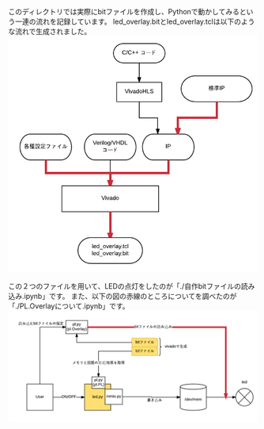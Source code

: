 このディレクトリでは実際にbitファイルを作成し、Pythonで動かしてみるという一連の流れを記録しています。
led_overlay.bitとled_overlay.tclは以下のような流れで生成されました。  
 ![](./led_overlay2.png)
 
 この２つのファイルを用いて、LEDの点灯をしたのが「./自作bitファイルの読み込み.ipynb」です。
 また、以下の図の赤線のところについてを調べたのが「./PL.Overlayについて.ipynb」です。
 ![](./led_overlay3.png) 
 
